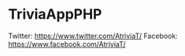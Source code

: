 # TriviaAppPHP

Twitter: https://www.twitter.com/AtriviaT/
Facebook: https://www.facebook.com/AtriviaT/
